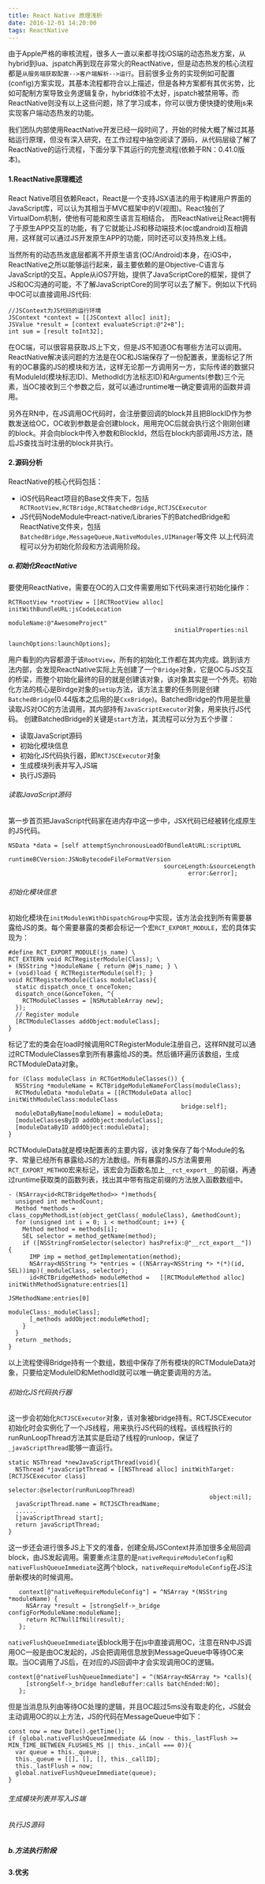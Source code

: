 ```yaml
---
title: React Native 原理浅析  
date: 2016-12-01 14:20:00
tags: ReactNative
---
```


由于Apple严格的审核流程，很多人一直以来都寻找iOS端的动态热发方案，从hybrid到lua、jspatch再到现在非常火的ReactNative，但是动态热发的核心流程都是`从服务端获取配置-->客户端解析-->运行`。目前很多业务的实现例如可配置(config)方案实现，其基本流程都符合以上描述，但是各种方案都有其优劣势，比如可配制方案导致业务逻辑复杂，hybrid体验不太好，jspatch被禁用等。而ReactNative则没有以上这些问题，除了学习成本，你可以很方便快捷的使用js来实现客户端动态热发的功能。

我们团队内部使用ReactNative开发已经一段时间了，开始的时候大概了解过其基础运行原理，但没有深入研究，在工作过程中抽空阅读了源码，从代码层级了解了ReactNative的运行流程，下面分享下其运行的完整流程(依赖于RN：0.41.0版本)。

#### 1.ReactNative原理概述
React Native项目依赖React，React是一个支持JSX语法的用于构建用户界面的JavaScript库，可以认为其相当于MVC框架中的V(视图)。React独创了VirtualDom机制，使他有可能和原生语言互相结合。
而ReactNative让React拥有了于原生APP交互的功能，有了它就能让JS和移动端技术(oc或android)互相调用，这样就可以通过JS开发原生APP的功能，同时还可以支持热发上线。

当然所有的动态热发底层都离不开原生语言(OC/Android)本身，在iOS中，ReactNative之所以能够运行起来，最主要依赖的是Objective-C语言与JavaScript的交互。Apple从iOS7开始，提供了JavaScriptCore的框架，提供了JS和OC沟通的可能，不了解JavaScriptCore的同学可以去了解下。例如以下代码中OC可以直接调用JS代码:   

```
//JSContext为JS代码的运行环境  
JSContext *context = [[JSContext alloc] init];  
JSValue *result = [context evaluateScript:@"2+8"];  
int sum = [result toInt32];  
```
在OC端，可以很容易获取JS上下文，但是JS不知道OC有哪些方法可以调用。ReactNative解决该问题的方法是在OC和JS端保存了一份配置表，里面标记了所有的OC暴露的JS的模块和方法，这样无论那一方调用另一方，实际传递的数据只有ModuleId(模块标志ID)、MethodId(方法标志ID)和Arguments(参数)三个元素，当OC接收到三个参数之后，就可以通过runtime唯一确定要调用的函数并调用。  

另外在RN中，在JS调用OC代码时，会注册要回调的block并且把BlockID作为参数发送给OC，OC收到参数是会创建block，用用完OC后就会执行这个刚刚创建的block。并会向block中传入参数和BlockId，然后在block内部调用JS方法，随后JS查找当时注册的block并执行。


#### 2.源码分析
ReactNative的核心代码包括：
* iOS代码React项目的Base文件夹下，包括`RCTRootView,RCTBridge,RCTBatchedBridge,RCTJSCExecutor`
* JS代码NodeModule中react-native/Libraries下的BatchedBridge和ReactNative文件夹，包括`BatchedBridge,MessageQueue,NativeModules,UIManager`等文件
以上代码流程可以分为初始化阶段和方法调用阶段。  

##### a.初始化ReactNative

要使用ReactNative，需要在OC的入口文件需要用如下代码来进行初始化操作：  
```
RCTRootView *rootView = [[RCTRootView alloc] initWithBundleURL:jsCodeLocation
                                                      moduleName:@"AwesomeProject"
                                               initialProperties:nil
                                                   launchOptions:launchOptions];
```

用户看到的内容都源于该`RootView`，所有的初始化工作都在其内完成。跳到该方法内部，会发现ReactNative实际上先创建了一个`Bridge`对象，它是OC与JS交互的桥梁，而整个初始化最终的目的就是创建该对象，该对象其实是一个外壳。初始化方法的核心是Birdge对象的`setUp`方法，该方法主要的任务则是创建`BatchedBridge`(0.44版本之后用的是`CxxBridge`)。BatchedBridge的作用是批量读取JS对OC的方法调用，其内部持有`JavaScriptExecutor`对象，用来执行JS代码。
创建BatchedBridge的关键是`start`方法，其流程可以分为五个步骤：  
* 读取JavaScript源码  
* 初始化模块信息
* 初始化JS代码执行器，即`RCTJSCExecutor`对象  
* 生成模块列表并写入JS端  
* 执行JS源码  

###### 读取JavaScript源码      

第一步首页把JavaScript代码家在进内存中这一步中，JSX代码已经被转化成原生的JS代码。
```
NSData *data = [self attemptSynchronousLoadOfBundleAtURL:scriptURL
                                        runtimeBCVersion:JSNoBytecodeFileFormatVersion
                                            sourceLength:&sourceLength
                                                   error:&error];
```

###### 初始化模块信息  
初始化模块在`initModulesWithDispatchGroup`中实现，该方法会找到所有需要暴露给JS的类。每个需要暴露的类都会标记一个宏`RCT_EXPORT_MODULE`，宏的具体实现为：
```
#define RCT_EXPORT_MODULE(js_name) \
RCT_EXTERN void RCTRegisterModule(Class); \
+ (NSString *)moduleName { return @#js_name; } \
+ (void)load { RCTRegisterModule(self); }  
void RCTRegisterModule(Class moduleClass){
  static dispatch_once_t onceToken;
  dispatch_once(&onceToken, ^{
    RCTModuleClasses = [NSMutableArray new];
  });
  // Register module
  [RCTModuleClasses addObject:moduleClass];        
}
```
标记了宏的类会在load时候调用RCTRegisterModule注册自己，这样RN就可以通过RCTModuleClasses拿到所有暴露给JS的类。然后循环遍历该数组，生成RCTModuleData对象。
```
for (Class moduleClass in RCTGetModuleClasses()) {
  NSString *moduleName = RCTBridgeModuleNameForClass(moduleClass);
  RCTModuleData *moduleData = [[RCTModuleData alloc] initWithModuleClass:moduleClass
                                                 bridge:self];
  moduleDataByName[moduleName] = moduleData;
  [moduleClassesByID addObject:moduleClass];
  [moduleDataByID addObject:moduleData];
}
```  
RCTModuleData就是模块配置表的主要内容，该对象保存了每个Module的名字、常量已经所有暴露给JS的方法数组。所有暴露的JS方法需要用`RCT_EXPORT_METHOD`宏来标记，该宏会为函数名加上`__rct_export__`的前缀，再通过runtime获取类的函数列表，找出其中带有指定前缀的方法放入函数数组中。  
```
- (NSArray<id<RCTBridgeMethod>> *)methods{
  unsigned int methodCount;
  Method *methods = class_copyMethodList(object_getClass(_moduleClass), &methodCount);
  for (unsigned int i = 0; i < methodCount; i++) {
    Method method = methods[i];
    SEL selector = method_getName(method);
    if ([NSStringFromSelector(selector) hasPrefix:@"__rct_export__"]) {
      IMP imp = method_getImplementation(method);
      NSArray<NSString *> *entries = ((NSArray<NSString *> *(*)(id, SEL))imp)(_moduleClass, selector);
      id<RCTBridgeMethod> moduleMethod =   [[RCTModuleMethod alloc] initWithMethodSignature:entries[1]
                                                JSMethodName:entries[0]
                                                 moduleClass:_moduleClass];
      [_methods addObject:moduleMethod];
    }
  }
  return _methods;
}
```
以上流程使得Bridge持有一个数组，数组中保存了所有模块的RCTModuleData对象，只要给定ModuleID和MethodId就可以唯一确定要调用的方法。

###### 初始化JS代码执行器   

这一步会初始化`RCTJSCExecutor`对象，该对象被bridge持有。RCTJSCExecutor初始化时会实例化了一个JS线程，用来执行JS代码的线程。该线程执行的runRunLoopThread方法其实是启动了线程的runloop，保证了`_javaScriptThread`能够一直运行。  

```
static NSThread *newJavaScriptThread(void){
  NSThread *javaScriptThread = [[NSThread alloc] initWithTarget:[RCTJSCExecutor class]
                                                       selector:@selector(runRunLoopThread)
                                                         object:nil];
  javaScriptThread.name = RCTJSCThreadName;
  ......
  [javaScriptThread start];
  return javaScriptThread;
}
```
这一步还会进行很多JS上下文的准备，创建全局JSContext并添加很多全局回调block，由JS发起调用。需要重点注意的是`nativeRequireModuleConfig`和`nativeFlushQueueImmediate`这两个block，`nativeRequireModuleConfig`在JS注册新模块的时候调用。
```
   context[@"nativeRequireModuleConfig"] = ^NSArray *(NSString *moduleName) {
     NSArray *result = [strongSelf->_bridge configForModuleName:moduleName];
     return RCTNullIfNil(result);
   };
```
`nativeFlushQueueImmediate`该block用于在js中直接调用OC，注意在RN中JS调用OC一般是由OC发起的，JS会把调用信息放到MessageQueue中等待OC来取。当OC调用了JS后，在对应的JS回调中才会实现调用OC的逻辑。
```
context[@"nativeFlushQueueImmediate"] = ^(NSArray<NSArray *> *calls){
     [strongSelf->_bridge handleBuffer:calls batchEnded:NO];
   };
```
但是当消息队列由等待OC处理的逻辑，并且OC超过5ms没有取走的化，JS就会主动调用OC的以上方法，JS的代码在MessageQueue中如下：  
```
const now = new Date().getTime();
if (global.nativeFlushQueueImmediate && (now - this._lastFlush >= MIN_TIME_BETWEEN_FLUSHES_MS || this._inCall === 0)){
  var queue = this._queue;
  this._queue = [[], [], [], this._callID];
  this._lastFlush = now;
  global.nativeFlushQueueImmediate(queue);
}
```

###### 生成模块列表并写入JS端  

###### 执行JS源码  

##### b.方法执行阶段  

#### 3.优劣
